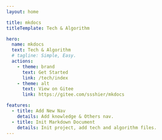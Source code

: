 ```yaml
---
layout: home

title: mkdocs
titleTemplate: Tech & Algorithm

hero:
  name: mkdocs
  text: Tech & Algorithm
  # tagline: Simple, Easy.
  actions:
    - theme: brand
      text: Get Started
      link: /tech/index
    - theme: alt
      text: View on Gitee
      link: https://gitee.com/ssshier/mkdocs

features:
  - title: Add New Nav
    details: Add knowledge & Others nav.
  - title: Init Markdown Document
    details: Init project, add tech and algorithm files.
---
```

